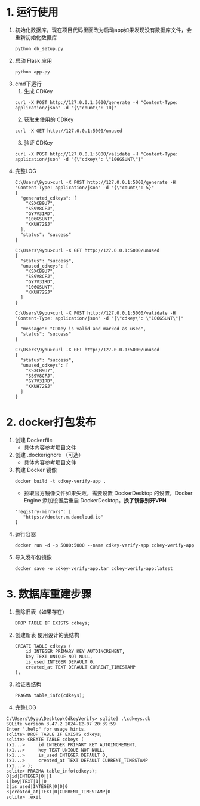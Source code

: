 # 1. 运行使用
1. 初始化数据库，现在项目代码里面改为启动app如果发现没有数据库文件，会重新初始化数据库
   ```
   python db_setup.py
   ```
2. 启动 Flask 应用
   ```
   python app.py
   ```
3. cmd下运行
   1. 生成 CDKey
   ```
   curl -X POST http://127.0.0.1:5000/generate -H "Content-Type: application/json" -d "{\"count\": 10}"
   ```
   2. 获取未使用的 CDKey
   ```
   curl -X GET http://127.0.0.1:5000/unused
   ```
   3. 验证 CDKey
   ```
   curl -X POST http://127.0.0.1:5000/validate -H "Content-Type: application/json" -d "{\"cdkey\": \"106GSUNT\"}"
   ```
4. 完整LOG
   ```
   C:\Users\9you>curl -X POST http://127.0.0.1:5000/generate -H "Content-Type: application/json" -d "{\"count\": 5}"
   {
     "generated_cdkeys": [
       "KSXCB9U7",
       "SS9V8CFJ",
       "GY7V31RD",
       "106GSUNT",
       "KKUH72SJ"
     ],
     "status": "success"
   }
   
   C:\Users\9you>curl -X GET http://127.0.0.1:5000/unused
   {
     "status": "success",
     "unused_cdkeys": [
       "KSXCB9U7",
       "SS9V8CFJ",
       "GY7V31RD",
       "106GSUNT",
       "KKUH72SJ"
     ]
   }
   
   C:\Users\9you>curl -X POST http://127.0.0.1:5000/validate -H "Content-Type: application/json" -d "{\"cdkey\": \"106GSUNT\"}"
   {
     "message": "CDKey is valid and marked as used",
     "status": "success"
   }
   
   C:\Users\9you>curl -X GET http://127.0.0.1:5000/unused
   {
     "status": "success",
     "unused_cdkeys": [
       "KSXCB9U7",
       "SS9V8CFJ",
       "GY7V31RD",
       "KKUH72SJ"
     ]
   }
   ```
   
# 2. docker打包发布
   1. 创建 Dockerfile
      - 具体内容参考项目文件
   2. 创建 .dockerignore （可选）
      - 具体内容参考项目文件
   3. 构建 Docker 镜像
      ```
      docker build -t cdkey-verify-app .
      ```
      - 拉取官方镜像文件如果失败，需要设置 DockerDesktop 的设置，Docker Engine 添加设置后重启 DockerDesktop。**换了镜像别开VPN**
      ```
      "registry-mirrors": [
         "https://docker.m.daocloud.io"
      ]
      ```
   4. 运行容器
      ```
      docker run -d -p 5000:5000 --name cdkey-verify-app cdkey-verify-app
      ```
   5. 导入发布包镜像
      ```
      docker save -o cdkey-verify-app.tar cdkey-verify-app:latest
      ```
   


   
# 3. 数据库重建步骤
1. 删除旧表（如果存在）
    ```
    DROP TABLE IF EXISTS cdkeys;
    ```
2. 创建新表 使用设计的表结构
    ```
    CREATE TABLE cdkeys (
        id INTEGER PRIMARY KEY AUTOINCREMENT,
        key TEXT UNIQUE NOT NULL,
        is_used INTEGER DEFAULT 0,
        created_at TEXT DEFAULT CURRENT_TIMESTAMP
    );
    ```
3. 验证表结构
    ```
    PRAGMA table_info(cdkeys);
    ```
4. 完整LOG
```
C:\Users\9you\Desktop\CdkeyVerify> sqlite3 .\cdkeys.db
SQLite version 3.47.2 2024-12-07 20:39:59
Enter ".help" for usage hints.
sqlite> DROP TABLE IF EXISTS cdkeys;
sqlite> CREATE TABLE cdkeys (
(x1...>     id INTEGER PRIMARY KEY AUTOINCREMENT,
(x1...>     key TEXT UNIQUE NOT NULL,
(x1...>     is_used INTEGER DEFAULT 0,
(x1...>     created_at TEXT DEFAULT CURRENT_TIMESTAMP
(x1...> );
sqlite> PRAGMA table_info(cdkeys);
0|id|INTEGER|0||1
1|key|TEXT|1||0
2|is_used|INTEGER|0|0|0
3|created_at|TEXT|0|CURRENT_TIMESTAMP|0
sqlite> .exit
```